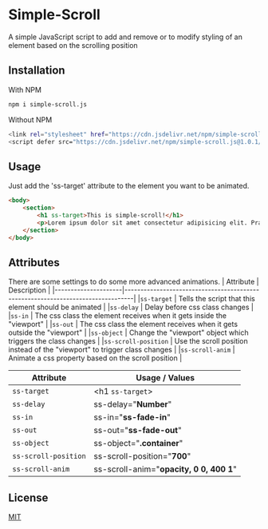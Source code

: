 # Simple-Scroll

A simple JavaScript script to add and remove or to modify styling of an element based on the scrolling position

## Installation

With NPM
```bash
npm i simple-scroll.js
```

Without NPM
```bash
<link rel="stylesheet" href="https://cdn.jsdelivr.net/npm/simple-scroll.js@1.0.1/src/simple-scroll.min.css"></script>
<script defer src="https://cdn.jsdelivr.net/npm/simple-scroll.js@1.0.1/src/simple-scroll.min.js"></script>
```

## Usage

Just add the 'ss-target' attribute to the element you want to be animated.

```html
<body>
    <section>
        <h1 ss-target>This is simple-scroll!</h1>
        <p>Lorem ipsum dolor sit amet consectetur adipisicing elit. Praesentium, obcaecati.</p>
    </section>
</body>
```

## Attributes
There are some settings to do some more advanced animations.
| Attribute           | Description                                                                     |
|---------------------|---------------------------------------------------------------------------------|
|`ss-target`          | Tells the script that this element should be animated                           |
|`ss-delay`           | Delay before css class changes                                                  |
|`ss-in`              | The css class the element receives when it gets inside the "viewport"           |
|`ss-out`             | The css class the element receives when it gets outside the "viewport"          |
|`ss-object`          | Change the "viewport" object which triggers the class changes                   |
|`ss-scroll-position` | Use the scroll position instead of the "viewport" to trigger class changes      |
|`ss-scroll-anim`     | Animate a css property based on the scroll position                             |

| Attribute           | Usage / Values                                                                  |
|---------------|---------------------------------------------------------------------------------------|
|`ss-target`    | <h1 ``ss-target``></h1>                                                               |
|`ss-delay`     | ss-delay="**Number**"                                                                 |
|`ss-in`        | ss-in="**ss-fade-in**"                                                                |
|`ss-out`       | ss-out="**ss-fade-out**"                                                              |
|`ss-object`    | ss-object="**.container**"                                                            |
|`ss-scroll-position` | ss-scroll-position="**700**"                                                    |
|`ss-scroll-anim` | ss-scroll-anim="**opacity, 0 0, 400 1**" |
## License
[MIT](https://github.com/iotacb/Simple-Scroll/blob/main/LICENSE)

